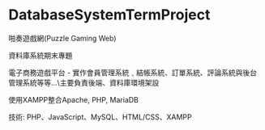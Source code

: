 # DatabaseSystemTermProject
啪奏遊戲網(Puzzle Gaming Web)


資料庫系統期末專題

電子商務遊戲平台 - 實作會員管理系統﹑結帳系統、訂單系統、評論系統與後台管理系統等等...\主要負責後端、資料庫環境架設

使用XAMPP整合Apache, PHP, MariaDB

技術: PHP、JavaScript、MySQL、HTML/CSS、XAMPP